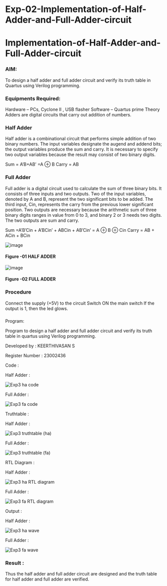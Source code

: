 # Exp-02-Implementation-of-Half-Adder-and-Full-Adder-circuit

# Implementation-of-Half-Adder-and-Full-Adder-circuit
### AIM:
To design a half adder and full adder circuit and verify its truth table in Quartus using Verilog programming.

### Equipments Required:
Hardware – PCs, Cyclone II , USB flasher
Software – Quartus prime
Theory
Adders are digital circuits that carry out addition of numbers.

### Half Adder
Half adder is a combinational circuit that performs simple addition of two binary numbers. The input variables designate the augend and addend bits; the output variables produce the sum and carry. It is necessary to specify two output variables because the result may consist of two binary digits.

Sum = A’B+AB’ =A ⊕ B Carry = AB

### Full Adder
Full adder is a digital circuit used to calculate the sum of three binary bits. It consists of three inputs and two outputs. Two of the input variables, denoted by A and B, represent the two significant bits to be added. The third input, Cin, represents the carry from the previous lower significant position. Two outputs are necessary because the arithmetic sum of three binary digits ranges in value from 0 to 3, and binary 2 or 3 needs two digits. The two outputs are sum and carry.

Sum =A’B’Cin + A’BCin’ + ABCin + AB’Cin’ = A ⊕ B ⊕ Cin Carry = AB + ACin + BCin

 ![image](https://user-images.githubusercontent.com/36288975/163552156-a13e5a56-c638-4110-97d9-8896907c8d25.png)

#### Figure -01 HALF ADDER 


![image](https://user-images.githubusercontent.com/36288975/163552057-b3547877-6d07-45b4-b7e0-bcfebfad9e1d.png)

#### Figure -02 FULL ADDER 

### Procedure

Connect the supply (+5V) to the circuit
Switch ON the main switch
If the output is 1, then the led glows.
### 
Program:

Program to design a half adder and full adder circuit and verify its truth table in quartus using Verilog programming.

Developed by : KEERTHIVASAN S

Register Number : 23002436

Code : 

Half Adder :

![Exp3 ha code](https://github.com/ikeerthivasanswaminathan/Exp-02-Implementation-of-Half-Adder-and-Full-Adder-circuit/assets/148937372/1f5b70d1-93c7-40e4-888c-2ed8e08a01cd)

Full Adder :

![Exp3 fa code](https://github.com/ikeerthivasanswaminathan/Exp-02-Implementation-of-Half-Adder-and-Full-Adder-circuit/assets/148937372/bab483c3-293b-4c9f-b141-b4de63008edd)

Truthtable : 

Half Adder :

![Exp3 truthtable (ha)](https://github.com/ikeerthivasanswaminathan/Exp-02-Implementation-of-Half-Adder-and-Full-Adder-circuit/assets/148937372/411a7115-956c-4662-9204-b8c37d3fab96)

Full Adder :

![Exp3 truthtable (fa)](https://github.com/ikeerthivasanswaminathan/Exp-02-Implementation-of-Half-Adder-and-Full-Adder-circuit/assets/148937372/1d1cf8a8-f914-4673-9c53-c390f08382cd)

RTL Diagram :

Half Adder :

![Exp3 ha RTL diagram](https://github.com/ikeerthivasanswaminathan/Exp-02-Implementation-of-Half-Adder-and-Full-Adder-circuit/assets/148937372/af4aaccc-62f4-4af6-bba0-7b27912ac528)

Full Adder :

![Exp3 fa RTL diagram](https://github.com/ikeerthivasanswaminathan/Exp-02-Implementation-of-Half-Adder-and-Full-Adder-circuit/assets/148937372/96fb2937-9a09-42e5-b0b5-b5f86fb8752e)

Output :

Half Adder :

![Exp3 ha wave](https://github.com/ikeerthivasanswaminathan/Exp-02-Implementation-of-Half-Adder-and-Full-Adder-circuit/assets/148937372/5596e724-ff5b-4d37-b56f-a8277c8c956d)

Full Adder :

![Exp3 fa wave](https://github.com/ikeerthivasanswaminathan/Exp-02-Implementation-of-Half-Adder-and-Full-Adder-circuit/assets/148937372/63481b25-e3e9-42ce-b343-28a0615ded0d)

### Result : 
Thus the half adder and full adder circuit are designed and the truth table for half adder and full adder are verified.
